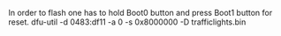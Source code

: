 In order to flash one has to hold Boot0 button and press Boot1 button for reset.
dfu-util -d 0483:df11 -a 0 -s 0x8000000 -D trafficlights.bin
